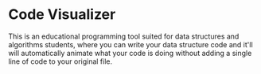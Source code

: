 # Code Visualizer
This is an educational programming tool suited for data structures and algorithms students, where you can write your data structure code and it'll will automatically animate what your code is doing without adding a single line of code to your original file.
